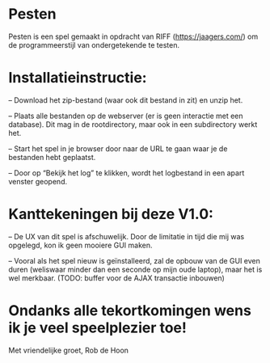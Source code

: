 # Pesten

Pesten is een spel gemaakt in opdracht van RIFF (https://jaagers.com/) om de programmeerstijl van ondergetekende te testen.

# Installatieinstructie:
– Download het zip-bestand (waar ook dit bestand in zit) en unzip het.

– Plaats alle bestanden op de webserver (er is geen interactie met een database). Dit mag in de rootdirectory, maar ook in een subdirectory werkt het.

– Start het spel in je browser door naar de URL te gaan waar je de bestanden hebt geplaatst.

– Door op “Bekijk het log” te klikken, wordt het logbestand in een apart venster geopend.

# Kanttekeningen bij deze V1.0:
– De UX van dit spel is afschuwelijk. Door de limitatie in tijd die mij was opgelegd, kon ik geen mooiere GUI maken.

– Vooral als het spel nieuw is geïnstalleerd, zal de opbouw van de GUI even duren (weliswaar minder dan een seconde op mijn oude laptop), maar het is wel merkbaar. (TODO: buffer voor de AJAX transactie inbouwen)

# Ondanks alle tekortkomingen wens ik je veel speelplezier toe!

Met vriendelijke groet,
Rob de Hoon
